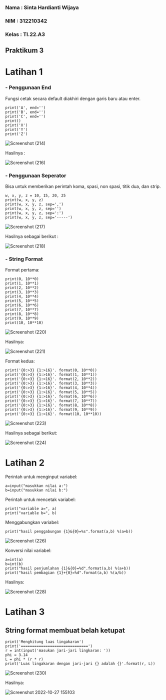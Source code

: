 ### Nama : Sinta Hardianti Wijaya

### NIM : 312210342

### Kelas : TI.22.A3

## Praktikum 3

# Latihan 1

### - Penggunaan End

Fungsi cetak secara default diakhiri dengan garis baru atau enter.

```
print('A', end='')
print('B', end='')
print('C', end='')
print()
print('X')
print('Y')
print('Z')
```

![Screenshot (214)](https://user-images.githubusercontent.com/115516473/198214941-183b5170-6d00-494d-9478-bf0c3cf17f82.png)

Hasilnya :

![Screenshot (216)](https://user-images.githubusercontent.com/115516473/198222716-372034cb-883f-42b6-a58f-a0ee5067051d.png)

### - Penggunaan Seperator

Bisa untuk memberikan perintah koma, spasi, non spasi, titik dua, dan strip.

```
w, x, y, z = 10, 15, 20, 25
print(w, x, y, z)
print(w, x, y, z, sep=',')
print(w, x, y, z, sep='')
print(w, x, y, z, sep=':')
print(w, x, y, z, sep='-----')
```

![Screenshot (217)](https://user-images.githubusercontent.com/115516473/198223076-b3d47355-e61f-44a6-afe8-f7793b98a240.png)

Hasilnya sebagai berikut :

![Screenshot (218)](https://user-images.githubusercontent.com/115516473/198223760-2ee849f8-9297-4c2d-a02c-8db2bda426f3.png)

### - String Format

Format pertama:

```
print(0, 10**0)
print(1, 10**1)
print(2, 10**2)
print(3, 10**3)
print(4, 10**4)
print(5, 10**5)
print(6, 10**6)
print(7, 10**7)
print(8, 10**8)
print(9, 10**9)
print(10, 10**10)
```

![Screenshot (220)](https://user-images.githubusercontent.com/115516473/198226246-5173e6cb-f642-4187-b34b-99c43918b6aa.png)

Hasilnya:

![Screenshot (221)](https://user-images.githubusercontent.com/115516473/198227847-2c13c334-3a10-4ff0-956f-16becf08d23f.png)

Format kedua:

```
print('{0:>3} {1:>16}'. format(0, 10**0))
print('{0:>3} {1:>16}'. format(1, 10**1))
print('{0:>3} {1:>16}'. format(2, 10**2))
print('{0:>3} {1:>16}'. format(3, 10**3))
print('{0:>3} {1:>16}'. format(4, 10**4))
print('{0:>3} {1:>16}'. format(5, 10**5))
print('{0:>3} {1:>16}'. format(6, 10**6))
print('{0:>3} {1:>16}'. format(7, 10**7))
print('{0:>3} {1:>16}'. format(8, 10**8))
print('{0:>3} {1:>16}'. format(9, 10**9))
print('{0:>3} {1:>16}'. format(10, 10**10))
```

![Screenshot (223)](https://user-images.githubusercontent.com/115516473/198230010-b2968b08-a9c5-45e1-9a18-ece850a246fd.png)

Hasilnya sebagai berikut:

![Screenshot (224)](https://user-images.githubusercontent.com/115516473/198230810-b37f70e1-a767-4975-b73b-ae4d20a75989.png)

# Latihan 2

Perintah untuk menginput variabel:

```
a=input("masukkan nilai a:")
b=input("masukkan nilai b:")
```

Perintah untuk mencetak variabel:

```
print("variable a=", a)
print("variable b=", b)
```

Menggabungkan variabel:

```
print("hasil penggabungan {1}&{0}=%s".format(a,b) %(a+b))
```

![Screenshot (226)](https://user-images.githubusercontent.com/115516473/198233753-7293303d-7f1d-4f1f-80b6-660e01ae3235.png)

Konversi nilai variabel:

```
a=int(a)
b=int(b)
print("hasil penjumlahan {1}&{0}=%d".format(a,b) %(a+b))
print("hasil pembagian {1}+{0}=%d".format(a,b) %(a/b))
```

Hasilnya:

![Screenshot (228)](https://user-images.githubusercontent.com/115516473/198234838-6e719c53-ce0f-445f-a6d9-1495daf40c7d.png)

# Latihan 3

## String format membuat belah ketupat

```
print('Menghitung luas lingakaran')
print('==============================')
r = int(input('masukan jari-jari lingkaran: '))
phi = 3.14
L = phi * (r * r)
print('Luas lingakaran dengan jari-jari {} adalah {}'.format(r, L))
```

![Screenshot (230)](https://user-images.githubusercontent.com/115516473/198238481-9bba3cae-4358-43b7-928e-947ff0257707.png)

Hasilnya:

![Screenshot 2022-10-27 155103](https://user-images.githubusercontent.com/115516473/198238801-64fc0997-bf64-4278-947f-0350e8a7f3df.png)



